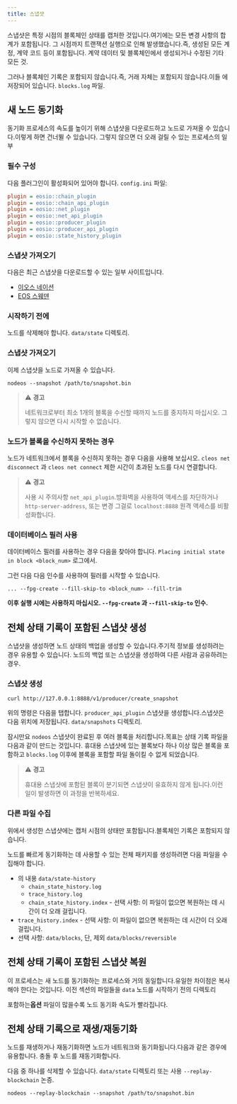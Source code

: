 ```yaml
---
title: 스냅샷
---
```


스냅샷은 특정 시점의 블록체인 상태를 캡처한 것입니다.여기에는 모든 변경 사항의 합계가 포함됩니다. 
그 시점까지 트랜잭션 실행으로 인해 발생했습니다.즉, 생성된 모든 계정, 계약 코드 등이 포함됩니다.
계약 데이터 및 블록체인에서 생성되거나 수정된 기타 모든 것.

그러나 블록체인 기록은 포함되지 않습니다.즉, 거래 자체는 포함되지 않습니다.이들
에 저장되어 있습니다. `blocks.log` 파일. 

## 새 노드 동기화

동기화 프로세스의 속도를 높이기 위해 스냅샷을 다운로드하고 노드로 가져올 수 있습니다.이렇게 하면 건너뛸 수 있습니다.
그렇지 않으면 더 오래 걸릴 수 있는 프로세스의 일부

### 필수 구성

다음 플러그인이 활성화되어 있어야 합니다. `config.ini` 파일:

```ini
plugin = eosio::chain_plugin
plugin = eosio::chain_api_plugin
plugin = eosio::net_plugin
plugin = eosio::net_api_plugin
plugin = eosio::producer_plugin
plugin = eosio::producer_api_plugin
plugin = eosio::state_history_plugin
```

### 스냅샷 가져오기

다음은 최근 스냅샷을 다운로드할 수 있는 일부 사이트입니다.

- [이오스 네이션](https://snapshots.eosnation.io/)
- [EOS 스웨덴](https://snapshots-main.eossweden.org/)

### 시작하기 전에

노드를 삭제해야 합니다. `data/state` 디렉토리. 

### 스냅샷 가져오기

이제 스냅샷을 노드로 가져올 수 있습니다.

```shell
nodeos --snapshot /path/to/snapshot.bin
```

> ⚠ **경고**
> 
> 네트워크로부터 최소 1개의 블록을 수신할 때까지 노드를 중지하지 마십시오. 그렇지 않으면 다시 시작할 수 없습니다.

### 노드가 블록을 수신하지 못하는 경우

노드가 네트워크에서 블록을 수신하지 못하는 경우 다음을 사용해 보십시오. `cleos net disconnect` 
과 `cleos net connect` 제한 시간이 초과된 노드를 다시 연결합니다.

> ⚠ **경고**
> 
> 사용 시 주의사항 `net_api_plugin`.방화벽을 사용하여 액세스를 차단하거나 `http-server-address`, 또는 변경 
> 그걸로 `localhost:8888` 원격 액세스를 비활성화합니다.

### 데이터베이스 필러 사용

데이터베이스 필러를 사용하는 경우 다음을 찾아야 합니다. `Placing initial state in block <block_num>` 로그에서. 

그런 다음 다음 인수를 사용하여 필러를 시작할 수 있습니다.
```shell
... --fpg-create --fill-skip-to <block_num> --fill-trim
```

**이후 실행 시에는 사용하지 마십시오. `--fpg-create` 과 `--fill-skip-to` 인수.**


## 전체 상태 기록이 포함된 스냅샷 생성

스냅샷을 생성하면 노드 상태의 백업을 생성할 수 있습니다.주기적 정보를 생성하려는 경우 유용할 수 있습니다. 
노드의 백업 또는 스냅샷을 생성하여 다른 사람과 공유하려는 경우.

### 스냅샷 생성

```shell
curl http://127.0.0.1:8888/v1/producer/create_snapshot
```

위의 명령은 다음을 탭합니다. `producer_api_plugin` 스냅샷을 생성합니다.스냅샷은 다음 위치에 저장됩니다.
`data/snapshots` 디렉토리.

잠시만요 `nodeos` 스냅샷이 완료된 후 여러 블록을 처리합니다.목표는 상태 기록 파일을 다음과 같이 만드는 것입니다. 
휴대용 스냅샷에 있는 블록보다 하나 이상 많은 블록을 포함하고 `blocks.log` 이후에 블록을 포함할 파일 
돌이킬 수 없게 되었습니다.

> ⚠ **경고**
> 
> 휴대용 스냅샷에 포함된 블록이 분기되면 스냅샷이 유효하지 않게 됩니다.이런 일이 발생하면 이 과정을 반복하세요.

### 다른 파일 수집

위에서 생성한 스냅샷에는 캡처 시점의 상태만 포함됩니다.블록체인 기록은 포함되지 않습니다.

노드를 빠르게 동기화하는 데 사용할 수 있는 전체 패키지를 생성하려면 다음 파일을 수집해야 합니다.
- 의 내용 `data/state-history`
  - `chain_state_history.log`
  - `trace_history.log`
  - `chain_state_history.index` - 선택 사항: 이 파일이 없으면 복원하는 데 시간이 더 오래 걸립니다.
 - `trace_history.index` - 선택 사항: 이 파일이 없으면 복원하는 데 시간이 더 오래 걸립니다.
- 선택 사항: `data/blocks`, 단, 제외 `data/blocks/reversible`


## 전체 상태 기록이 포함된 스냅샷 복원

이 프로세스는 새 노드를 동기화하는 프로세스와 거의 동일합니다.유일한 차이점은 복사해야 한다는 것입니다.
이전 섹션의 파일들을 `data` 노드를 시작하기 전의 디렉토리

포함하는**옵션** 파일이 많을수록 노드 동기화 속도가 빨라집니다.

## 전체 상태 기록으로 재생/재동기화

노드를 재생하거나 재동기화하면 노드가 네트워크와 동기화됩니다.다음과 같은 경우에 유용합니다. 
충돌 후 노드를 재동기화합니다.

다음 중 하나를 삭제할 수 있습니다. `data/state` 디렉토리 또는 사용 `--replay-blockchain` 논증.

```shell
nodeos --replay-blockchain --snapshot /path/to/snapshot.bin
```
